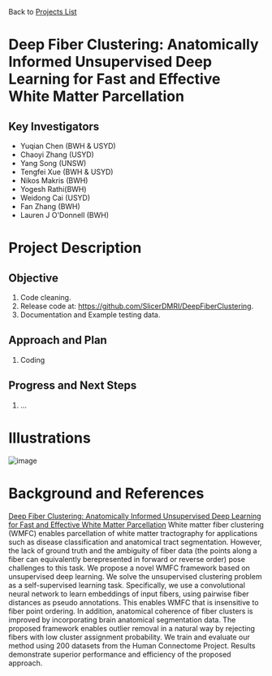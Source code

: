 Back to [Projects List](../../README.md#ProjectsList)

# Deep Fiber Clustering: Anatomically Informed Unsupervised Deep Learning for Fast and Effective White Matter Parcellation

## Key Investigators

- Yuqian Chen (BWH & USYD)
- Chaoyi Zhang (USYD)
- Yang Song (UNSW)
- Tengfei Xue (BWH & USYD)
- Nikos Makris (BWH)
- Yogesh Rathi(BWH)
- Weidong Cai (USYD)
- Fan Zhang (BWH)
- Lauren J O'Donnell (BWH)

# Project Description

<!-- Add a short paragraph describing the project. -->

## Objective

<!-- Describe here WHAT you would like to achieve (what you will have as end result). -->

1. Code cleaning.
1. Release code at: https://github.com/SlicerDMRI/DeepFiberClustering.
1. Documentation and Example testing data.

## Approach and Plan

<!-- Describe here HOW you would like to achieve the objectives stated above. -->

1. Coding

## Progress and Next Steps

<!-- Update this section as you make progress, describing of what you have ACTUALLY DONE. If there are specific steps that you could not complete then you can describe them here, too. -->

1. ...

# Illustrations

<!-- Add pictures and links to videos that demonstrate what has been accomplished.
![Description of picture](Example2.jpg)
![Some more images](Example2.jpg)
-->
![image](https://user-images.githubusercontent.com/59594831/149714486-3e57731f-e146-42b9-8bba-687f9fb13c2d.png)

# Background and References

<!-- If you developed any software, include link to the source code repository. If possible, also add links to sample data, and to any relevant publications. -->
[Deep Fiber Clustering: Anatomically Informed Unsupervised Deep Learning for Fast and Effective White Matter Parcellation](https://link.springer.com/chapter/10.1007/978-3-030-87234-2_47)
White matter fiber clustering (WMFC) enables parcellation of white matter tractography for applications such as disease classification and anatomical tract segmentation. 
However, the lack of ground truth and the ambiguity of fiber data (the points along a fiber can equivalently berepresented in forward or reverse order) pose challenges to this task. 
We propose a novel WMFC framework based on unsupervised deep learning. We solve the unsupervised clustering problem as a self-supervised learning task. 
Specifically, we use a convolutional neural network to learn embeddings of input fibers, using pairwise fiber distances as pseudo annotations.
This enables WMFC that is insensitive to fiber point ordering. 
In addition, anatomical coherence of fiber clusters is improved by incorporating brain anatomical segmentation data. 
The proposed framework enables outlier removal in a natural way by rejecting fibers with low cluster assignment probability. 
We train and evaluate our method using 200 datasets from the Human Connectome Project. Results demonstrate superior performance and efficiency of the proposed approach.
